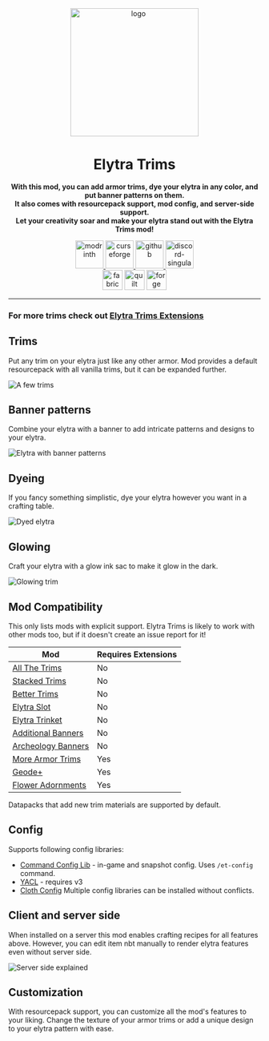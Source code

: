 <center><div>
<img alt="logo" height="256" src="https://cdn.modrinth.com/data/XpzGz7KD/8ff6751948e096f540e320681742d0b3b918931e.png">

<h1>Elytra Trims</h1>
<p>
<b>With this mod, you can add armor trims, dye your elytra in any color, and put banner patterns on them.<br>
It also comes with resourcepack support, mod config, and server-side support.<br>
Let your creativity soar and make your elytra stand out with the Elytra Trims mod!</b>
</p>
<a href="https://modrinth.com/mod/elytra-trims">
<img alt="modrinth" height="56" src="https://cdn.jsdelivr.net/npm/@intergrav/devins-badges@3/assets/cozy/available/modrinth_vector.svg">
</a>

<a href="https://www.curseforge.com/minecraft/mc-mods/elytra-trims">
<img alt="curseforge" height="56" src="https://cdn.jsdelivr.net/npm/@intergrav/devins-badges@3/assets/cozy/available/curseforge_vector.svg">
</a>

<a href="https://github.com/kikugie/elytra-trims">
<img alt="github" height="56" src="https://cdn.jsdelivr.net/npm/@intergrav/devins-badges@3/assets/cozy/available/github_vector.svg">
</a>

<a href="https://discord.com/invite/TBgNUCfryS">
<img alt="discord-singular" height="56" src="https://cdn.jsdelivr.net/npm/@intergrav/devins-badges@3/assets/cozy-minimal/social/discord-singular_vector.svg">
</a>

<br>

<img alt="fabric" height="40" src="https://cdn.jsdelivr.net/npm/@intergrav/devins-badges@3/assets/compact/supported/fabric_vector.svg">
<img alt="quilt" height="40" src="https://cdn.jsdelivr.net/npm/@intergrav/devins-badges@3/assets/compact/supported/quilt_vector.svg">
<img alt="forge" height="40" src="https://cdn.jsdelivr.net/npm/@intergrav/devins-badges@3/assets/compact/unsupported/forge_vector.svg">

<hr>
</div></center>

### For more trims check out [Elytra Trims Extensions](https://modrinth.com/mod/elytra-trims-extensions)

## Trims

Put any trim on your elytra just like any other armor. Mod provides a default resourcepack with all vanilla trims, but
it can be expanded further.

![A few trims](https://cdn.modrinth.com/data/XpzGz7KD/images/2966103eb5efb4e408088dbd502da364babf636d.png)

## Banner patterns

Combine your elytra with a banner to add intricate patterns and designs to your elytra.

![Elytra with banner patterns](https://cdn.modrinth.com/data/XpzGz7KD/images/0327378aa65018c5f4e761c09c14fa94bb7e1d8d.png)

## Dyeing

If you fancy something simplistic, dye your elytra however you want in a crafting table.

![Dyed elytra](https://cdn.modrinth.com/data/XpzGz7KD/images/511e985762a518992f2bc140b34e9f5c104ade74.png)

## Glowing

Craft your elytra with a glow ink sac to make it glow in the dark.

![Glowing trim](https://cdn.modrinth.com/data/XpzGz7KD/images/849d54736e4519df78678bf00a2077a528e866ad.png)

## Mod Compatibility

This only lists mods with explicit support. Elytra Trims is likely to work with other mods too, but if it
doesn't create an issue report for it!

| Mod                                                                        | Requires Extensions |
|----------------------------------------------------------------------------|---------------------|
| [All The Trims](https://modrinth.com/mod/allthetrims)                      | No                  |
| [Stacked Trims](https://modrinth.com/mod/stacked-armor-trims)              | No                  |
| [Better Trims](https://modrinth.com/mod/bettertrims)                       | No                  |
| [Elytra Slot](https://modrinth.com/mod/elytra-slot)                        | No                  |
| [Elytra Trinket](https://modrinth.com/mod/elytra_trinket)                  | No                  |
| [Additional Banners](https://modrinth.com/mod/additional-banners)          | No                  |
| [Archeology Banners](https://modrinth.com/mod/archaeology-banners)         | No                  |
| [More Armor Trims](https://modrinth.com/mod/more-armor-trims)              | Yes                 |
| [Geode+](https://www.curseforge.com/minecraft/mc-mods/geode-plus)          | Yes                 |
| [Flower Adornments](https://modrinth.com/datapack/armor-flower-adornments) | Yes                 |

Datapacks that add new trim materials are supported by default.

## Config

Supports following config libraries:

- [Command Config Lib](https://modrinth.com/mod/command-config) - in-game and snapshot config. Uses `/et-config`
  command.
- [YACL](https://modrinth.com/mod/yacl) - requires v3
- [Cloth Config](https://modrinth.com/mod/cloth-config)
  Multiple config libraries can be installed without conflicts.

## Client and server side

When installed on a server this mod enables crafting recipes for all features above. However, you can edit item nbt
manually to render elytra features even without server side.

![Server side explained](https://cdn.modrinth.com/data/XpzGz7KD/images/6586c8890bffd1ba21aee4bfdd33089ff2a77e8a.png)

## Customization

With resourcepack support, you can customize all the mod's features to your liking. Change the texture of your armor
trims or add a unique design to your elytra pattern with ease.